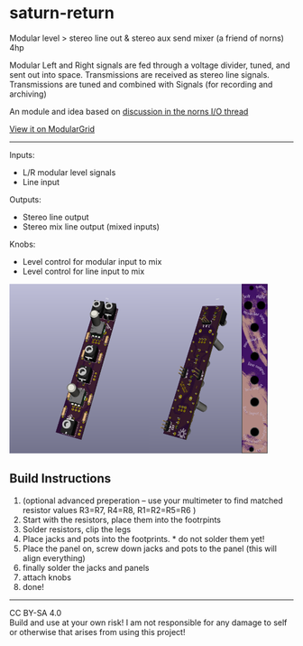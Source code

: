 # saturn-return
Modular level > stereo line out &amp; stereo aux send mixer (a friend of norns)
4hp

Modular Left and Right signals are fed through a voltage divider, tuned, and sent out into space. 
Transmissions are received as stereo line signals.
Transmissions are tuned and combined with Signals (for recording and archiving)

An module and idea based on [discussion in the norns I/O thread](https://llllllll.co/t/norns-audio-in-out-specs/30256/37?u=bmoren)

[View it on ModularGrid](https://www.modulargrid.net/e/other-unknown-saturn-return)

---

Inputs:
+ L/R modular level signals
+ Line input

Outputs: 
+ Stereo line output
+ Stereo mix line output (mixed inputs)

Knobs:
+ Level control for modular input to mix
+ Level control for line input to mix

<img src="pcb1.png" height="300px"><img src="pcb2.png" height="300px"><img src="panel.png" height="300px">

## Build Instructions
1. (optional advanced preperation – use your multimeter to find matched resistor values R3=R7, R4=R8, R1=R2=R5=R6 )
1. Start with the resistors, place them into the footrpints
1. Solder resistors, clip the legs
1. Place jacks and pots into the footprints. * do not solder them yet!
1. Place the panel on, screw down jacks and pots to the panel (this will align everything)
1. finally solder the jacks and panels
1. attach knobs
1. done!

---

CC BY-SA 4.0     
Build and use at your own risk! I am not responsible for any damage to self or otherwise that arises from using this project!
